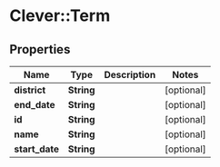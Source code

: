 # Clever::Term

## Properties
Name | Type | Description | Notes
------------ | ------------- | ------------- | -------------
**district** | **String** |  | [optional] 
**end_date** | **String** |  | [optional] 
**id** | **String** |  | [optional] 
**name** | **String** |  | [optional] 
**start_date** | **String** |  | [optional] 

